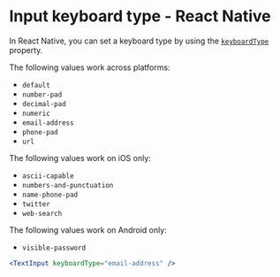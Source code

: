 # Input keyboard type - React Native

In React Native, you can set a keyboard type by using the [`keyboardType`](https://reactnative.dev/docs/textinput#keyboardtype) property.

The following values work across platforms:

- `default`
- `number-pad`
- `decimal-pad`
- `numeric`
- `email-address`
- `phone-pad`
- `url`

The following values work on iOS only:

- `ascii-capable`
- `numbers-and-punctuation`
- `name-phone-pad`
- `twitter`
- `web-search`

The following values work on Android only:

- `visible-password`

```jsx
<TextInput keyboardType="email-address" />
```
